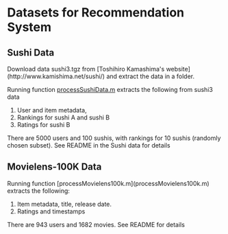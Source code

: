 <h1>Datasets for Recommendation System</h1>

<h2> Sushi Data </h2>
Download data sushi3.tgz from [Toshihiro Kamashima's website](http://www.kamishima.net/sushi/) and extract the data in a folder.

Running function [processSushiData.m](processSushiData.m) extracts the following from sushi3 data 
<ol>
<li> User and item metadata, 
<li> Rankings for sushi A and sushi B
<li> Ratings for sushi B
</ol>
There are 5000 users and 100 sushis, with rankings for 10 sushis (randomly chosen subset). See README in the Sushi data for details

<h2> Movielens-100K Data </h2>
Running function [processMovielens100k.m](processMovielens100k.m) extracts the following:
<ol> 
<li>Item metadata, title, release date.
<li> Ratings and timestamps
</ol>
 There are 943 users and 1682 movies. See README for details
